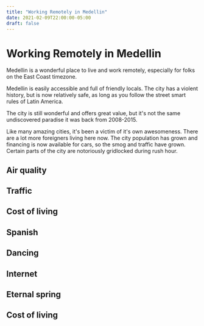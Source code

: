 ```yaml
---
title: "Working Remotely in Medellin"
date: 2021-02-09T22:00:00-05:00
draft: false
---
```


# Working Remotely in Medellin

Medellin is a wonderful place to live and work remotely, especially for folks on the East Coast timezone.

Medellin is easily accessible and full of friendly locals.  The city has a violent history, but is now relatively safe, as long as you follow the street smart rules of Latin America.

The city is still wonderful and offers great value, but it's not the same undiscovered paradise it was back from 2008-2015.

Like many amazing cities, it's been a victim of it's own awesomeness.  There are a lot more foreigners living here now.  The city population has grown and financing is now available for cars, so the smog and traffic have grown.  Certain parts of the city are notoriously gridlocked during rush hour.



## Air quality

## Traffic

## Cost of living

## Spanish

## Dancing

## Internet

## Eternal spring

## Cost of living

